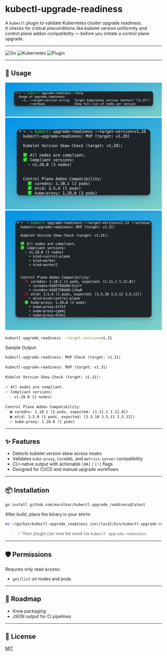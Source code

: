 # kubectl-upgrade-readiness

A `kubectl` plugin to validate Kubernetes cluster upgrade readiness.  
It checks for critical preconditions like kubelet version uniformity and control plane addon compatibility — before you initiate a control plane upgrade.

---

![Go](https://img.shields.io/badge/Go-1.21%2B-blue?logo=go)
![Kubernetes](https://img.shields.io/badge/Kubernetes-1.25%2B-326ce5?logo=kubernetes)
![Plugin](https://img.shields.io/badge/kubectl-plugin-lightgrey?logo=kubernetes)

---

## 🚀 Usage

![help](./images/help.png)
![condensed](./images/happy_case.png)
![verbose](./images/unhappy_verbose.png)

```bash
kubectl upgrade_readiness --target-version=v1.31
```

Sample Output:

```
kubectl-upgrade-readiness: MVP Check (target: v1.31)

kubectl-upgrade-readiness: MVP (target: v1.31)

Kubelet Version Skew Check (target: v1.31):

✅ All nodes are compliant.
✅ Compliant versions:
  - v1.28.0 (1 nodes)

Control Plane Addon Compatibility:
  ❌ coredns: 1.10.1 (2 pods, expected: [1.11.1 1.12.0])
  ❌ etcd: 3.5.9 (1 pods, expected: [3.5.10 3.5.11 3.5.12])
  ✅ kube-proxy: 1.28.0 (1 pods)
```

---

## ✨ Features

- Detects kubelet version skew across nodes
- Validates `kube-proxy`, `CoreDNS`, and `metrics-server` compatibility
- CLI-native output with actionable `[OK]` / `[!]` flags
- Designed for CI/CD and manual upgrade workflows

---

## 📦 Installation

```bash
go install github.com/marulkar/kubectl-upgrade_readiness@latest
````

After build, place the binary in your `$PATH`:

```bash
mv ~/go/bin/kubectl-upgrade_readiness /usr/local/bin/kubectl-upgrade-readiness
```

> ✅ Your plugin can now be used via `kubectl upgrade-readiness`.

---

## 🛡️ Permissions

Requires only read access:

* `get/list` on nodes and pods

---

## 🧭 Roadmap

* Krew packaging
* JSON output for CI pipelines

---

## 📄 License

[MIT](./LICENSE)
